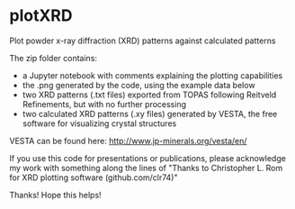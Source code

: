 # plotXRD
Plot powder x-ray diffraction (XRD) patterns against calculated patterns

The zip folder contains:
- a Jupyter notebook with comments explaining the plotting capabilities
- the .png generated by the code, using the example data below
- two XRD patterns (.txt files) exported from TOPAS following Reitveld Refinements, but with no further processing
- two calculated XRD patterns (.xy files) generated by VESTA, the free software for visualizing crystal structures

VESTA can be found here: http://www.jp-minerals.org/vesta/en/

If you use this code for presentations or publications, please acknowledge my work with something along the lines of
"Thanks to Christopher L. Rom for XRD plotting software (github.com/clr74)"

Thanks!  Hope this helps!
